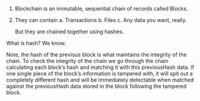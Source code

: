 1. Blockchain is an immutable, sequential chain of records called Blocks.
2. They can contain
   a. Transactions
   b. Files
   c. Any data you want, really.

   But they are chained together using hashes.

What is hash?
We know.

Note, the hash of the previous block is what maintains the integrity of the chain. To check the integrity of the chain we go through the chain calculating each block’s hash and matching it with this previousHash data. If one single piece of the block’s information is tampered with, it will spit out a completely different hash and will be immediately detectable when matched against the previousHash data stored in the block following the tampered block.
